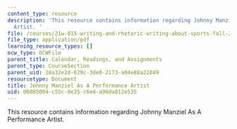 ```yaml
---
content_type: resource
description: 'This resource contains information regarding Johnny Manziel As A Performance
  Artist. '
file: /courses/21w-015-writing-and-rhetoric-writing-about-sports-fall-2013/06085004c55c0e35c6e4a96da812e535_MIT21W_015F13_ChoffTSyFin3.pdf
file_type: application/pdf
learning_resource_types: []
ocw_type: OCWFile
parent_title: Calendar, Readings, and Assignments
parent_type: CourseSection
parent_uid: 18a32e2d-629c-3de0-2173-a04e88a22849
resourcetype: Document
title: Johnny Manziel As A Performance Artist
uid: 06085004-c55c-0e35-c6e4-a96da812e535
---
```

This resource contains information regarding Johnny Manziel As A Performance Artist. 

